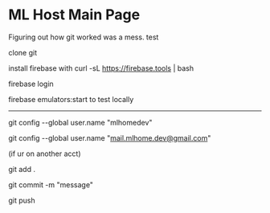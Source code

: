 # ML Host Main Page

Figuring out how git worked was a mess.
test

clone git 

install firebase with curl -sL https://firebase.tools | bash

firebase login 

firebase emulators:start to test locally

---

git config --global user.name "mlhomedev"

git config --global user.name "mail.mlhome.dev@gmail.com"

(if ur on another acct)

git add .

git commit -m "message"

git push